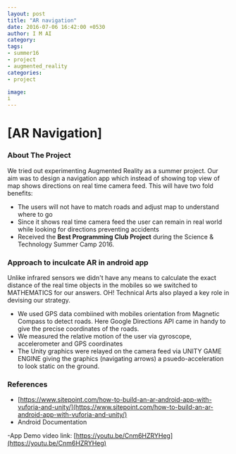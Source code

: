 ```yaml
---
layout: post
title: "AR navigation"
date: 2016-07-06 16:42:00 +0530
author: I M AI
category: 
tags: 
- summer16
- project
- augmented_reality
categories:
- project

image:
i
---
```


# [AR Navigation]

### About The Project
We tried out experimenting Augmented Reality as a summer project. Our aim was to design a navigation app which instead of showing top view of map shows directions on real time camera feed. This will have two fold benefits: 

* The users will not have to match roads and adjust map to understand where to go
* Since it shows real time camera feed the user can remain in real world while looking for directions preventing accidents
* Received the **Best Programming Club Project** during the Science & Technology Summer Camp 2016.

### Approach to inculcate AR in android app
Unlike infrared sensors we didn't have any means to calculate the exact distance of the real time objects in the mobiles so we switched to MATHEMATICS for our answers. OH! Technical Arts also played a key role in devising our strategy.
* We used GPS data combiined with mobiles orientation from Magnetic Compass to detect roads. Here Google Directions API came in handy to give the precise coordinates of the roads.
* We measured the relative motion of the user via gyroscope, accelerometer and GPS coordinates
* The Unity graphics were relayed on the camera feed via UNITY GAME ENGINE giving the graphics (navigating arrows) a psuedo-acceleration to look static on the ground.

### References
* [https://www.sitepoint.com/how-to-build-an-ar-android-app-with-vuforia-and-unity/](https://www.sitepoint.com/how-to-build-an-ar-android-app-with-vuforia-and-unity/)
* Android Documentation

-App Demo video link: [https://youtu.be/Cnm6HZRYHeg](https://youtu.be/Cnm6HZRYHeg)  

 

